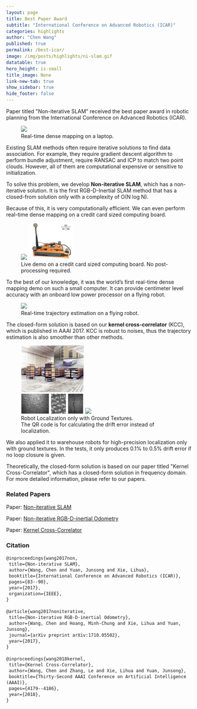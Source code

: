 ```yaml
---
layout: page
title: Best Paper Award
subtitle: "International Conference on Advanced Robotics (ICAR)"
categories: highlights
author: "Chen Wang"
published: true
permalink: /best-icar/
image: /img/posts/highlights/ni-slam.gif
datatable: true
hero_height: is-small
title_image: None
link-new-tab: true
show_sidebar: true
hide_footer: false
---
```


Paper titled "Non-iterative SLAM" received the best paper award in robotic planning from the International Conference on Advanced Robotics (ICAR).

<figure>
    <img src="/img/posts/highlights/ni-slam-laptop.gif" />
    <figcaption>
        Real-time dense mapping on a laptop.
    </figcaption>
</figure>

Existing SLAM methods often require iterative solutions to find data association.
For example, they require gradient descent algorithm to perform bundle adjustment, require RANSAC and ICP to match two point clouds.
However, all of them are computational expensive or sensitive to initialization.

To solve this problem, we develop **Non-iterative SLAM**, which has a non-iterative solution.
It is the first RGB-D-Inertial SLAM method that has a closed-from solution only with a complexity of O(N log N).

Because of this, it is very computationally efficient. We can even perform real-time dense mapping on a credit card sized computing board.

<figure>
    <img src="/img/posts/highlights/ni-slam-real-time.gif" />
    <img src="/img/posts/highlights/credit-card-board.png" />
    <figcaption>
        Live demo on a credit card sized computing board. No post-processing required.
    </figcaption>
</figure>

To the best of our knowledge, it was the world’s first real-time dense mapping demo on such a small computer.
It can provide centimeter level accuracy with an onboard low power processor on a flying robot.

<figure>
    <img src="/img/posts/highlights/ni-slam.gif" />
    <figcaption>
        Real-time trajectory estimation on a flying robot.
    </figcaption>
</figure>

The closed-form solution is based on our **kernel cross-correlator** (KCC), which is published in AAAI 2017.
KCC is robust to noises, thus the trajectory estimation is also smoother than other methods.

<figure>
    <img src="/img/posts/highlights/ground-robot.png" width="40%"/> 
    <img src="/img/posts/highlights/ni-slam-ground.gif" width="55%"/>
    <figcaption>
        Robot Localization only with Ground Textures.<br>
        The QR code is for calculating the drift error instead of localization.
    </figcaption>
</figure>

We also applied it to warehouse robots for high-precision localization only with ground textures.
In the tests, it only produces 0.1% to 0.5% drift error if no loop closure is given.

Theoretically, the closed-form solution is based on our paper titled "Kernel Cross-Correlator", which has a closed-form solution in frequency domain. For more detailed information, please refer to our papers.

### Related Papers

Paper: [Non-iterative SLAM](https://arxiv.org/pdf/1701.05294)

Paper: [Non-iterative RGB-D-inertial Odometry](https://arxiv.org/abs/1710.05502)

Paper: [Kernel Cross-Correlator](https://arxiv.org/abs/1709.05936)

### Citation

    @inproceedings{wang2017non,
     title={Non-iterative SLAM},
     author={Wang, Chen and Yuan, Junsong and Xie, Lihua},
     booktitle={International Conference on Advanced Robotics (ICAR)},
     pages={83--90},
     year={2017},
     organization={IEEE},
    }

    @article{wang2017noniterative,
     title={Non-iterative RGB-D-inertial Odometry},
     author={Wang, Chen and Hoang, Minh-Chung and Xie, Lihua and Yuan, Junsong},
     journal={arXiv preprint arXiv:1710.05502},
     year={2017},
    }

    @inproceedings{wang2018kernel,
     title={Kernel Cross-Correlator},
     author={Wang, Chen and Zhang, Le and Xie, Lihua and Yuan, Junsong},
     booktitle={Thirty-Second AAAI Conference on Artificial Intelligence (AAAI)},
     pages={4179--4186},
     year={2018},
    }
